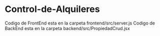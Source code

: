 # Control-de-Alquileres

Codigo de FrontEnd esta en la carpeta frontend/src/server.js
Codigo de BackEnd esta en la carpeta backend/src/PropiedadCrud.jsx
